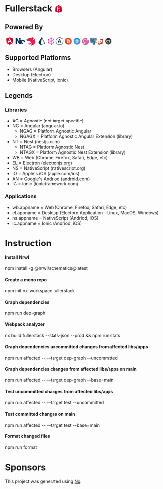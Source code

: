 # Fullerstack <img style="margin-bottom: -6px" width="30" src="apps/fullerstack/src/assets/images/fullerstack-x250.png">

## Powered By

[<img style="margin-bottom: -6px" width="30" src="apps/fullerstack/src/assets/images/angular-x250.png">](https://angular.io) [<img style="margin-bottom: -1px" width="30" src="apps/fullerstack/src/assets/images/nx-x250.png">](https://nx.dev/) [<img style="margin-bottom: -7px" width="30" src="apps/fullerstack/src/assets/images/nestjs-x250.png">](https://nestjs.com/)
[<img style="margin-bottom: -7px" width="30" src="apps/fullerstack/src/assets/images/prisma-x250.png">](https://www.prisma.io/)
[<img style="margin-bottom: -4px" width="24" src="apps/fullerstack/src/assets/images/graphql-x250.png">](https://graphql.org/)
[<img style="margin-bottom: -4px" width="24" src="apps/fullerstack/src/assets/images/apollo-x250.png">](https://www.apollographql.com/)
[<img style="margin-bottom: -4px" width="24" src="apps/fullerstack/src/assets/images/html5-x250.png">](https://en.wikipedia.org/wiki/HTML5)
[<img style="margin-bottom: -4px" width="24" src="apps/fullerstack/src/assets/images/css3-x250.png">](https://www.w3.org/)
[<img style="margin-bottom: -4px" width="22" src="apps/fullerstack/src/assets/images/scss-x250.png">](https://sass-lang.com/)
[<img style="margin-bottom: -4px" width="22" src="apps/fullerstack/src/assets/images/psql-x250.png">](https://www.postgresql.org/)
[<img style="margin-bottom: -4px" width="18" src="apps/fullerstack/src/assets/images/jest-x250.png">](https://jestjs.io/docs/getting-started)
[<img style="margin-bottom: -4px" width="24" src="apps/fullerstack/src/assets/images/cypress-x250.png">](https://www.cypress.io/)

## Supported Platforms

- Browsers (Angular)
- Desktop (Electron)
- Mobile (NativeScript, Ionic)

## Legends

### Libraries

- AG = Agnostic (not target specific)
- NG = Angular (angular.io)
  - NGAG = Platform Agnostic Angular
  - NGAGX = Platform Agnostic Angular Extension (library)
- NT = Nest (nestjs.com)
  - NTAG = Platform Agnostic Nest
  - NTAGX = Platform Agnostic Nest Extension (library)
- WB = Web (Chrome, Firefox, Safari, Edge, etc)
- EL = Electron (electronjs.org)
- NS = NativeScript (nativescript.org)
- IO = Apple's iOS (apple.com/ios)
- AN = Google's Andriod (android.com)
- IC = Ionic (ionicframework.com)

### Applications

- wb.appname = Web (Chrome, Firefox, Safari, Edge, etc)
- el.appname = Desktop (Electorn Application - Linux, MacOS, Windows)
- ns.appname = NativeScript (Andriod, iOS)
- ic.appname = Ionic (Andriod, iOS)

# Instruction

#### Install Nrwl

npm install -g @nrwl/schematics@latest

#### Create a mono repo

npm init nx-workspace fullerstack

#### Graph dependencies

npm run dep-graph

#### Webpack analyzer

nx build fullerstack --stats-json --prod && npm run stats

#### Graph dependencies uncommitted changes from affected libs/apps

npm run affected -- --target dep-graph --uncommitted

#### Graph dependencies changes from affected libs/apps on main

npm run affected -- --target dep-graph --base=main

#### Test uncommitted changes from affected libs/apps

npm run affected -- --target test --uncommitted

#### Test committed changes on main

npm run affected -- --target test --base=main

#### Format changed files

npm run format

# Sponsors

This project was generated using [Nx](https://nx.dev).
